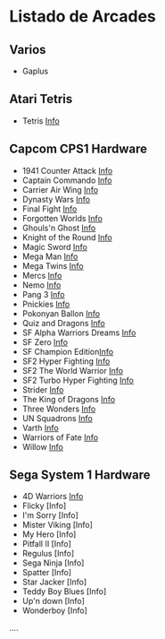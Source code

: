 # Listado de Arcades

Varios
----------------------------------
* Gaplus

Atari Tetris
----------------------------------
* Tetris [Info](https://github.com/neptuno-fpga/Binaries/tree/main/Arcades/Z--Infojuegos/Tetris.md)

Capcom CPS1 Hardware
----------------------------------
* 1941 Counter Attack [Info](https://github.com/neptuno-fpga/Binaries/tree/main/Arcades/Z--Infojuegos/1941.md)
* Captain Commando [Info](https://github.com/neptuno-fpga/Binaries/tree/main/Arcades/Z--Infojuegos/Capitancommando.md)
* Carrier Air Wing [Info](https://github.com/neptuno-fpga/Binaries/tree/main/Arcades/Z--Infojuegos/CarrierAirWing.md)
* Dynasty Wars [Info](https://github.com/neptuno-fpga/Binaries/tree/main/Arcades/Z--Infojuegos/.md)
* Final Fight [Info](https://github.com/neptuno-fpga/Binaries/tree/main/Arcades/Z--Infojuegos/FinalFight.md)
* Forgotten Worlds [Info](https://github.com/neptuno-fpga/Binaries/tree/main/Arcades/Z--Infojuegos/ForgottenWorlds.md)
* Ghouls'n Ghost [Info](https://github.com/neptuno-fpga/Binaries/tree/main/Arcades/Z--Infojuegos/Ghouls'nghost.md)
* Knight of the Round [Info](https://github.com/neptuno-fpga/Binaries/tree/main/Arcades/Z--Infojuegos/Knightoftheround.md)
* Magic Sword [Info](https://github.com/neptuno-fpga/Binaries/tree/main/Arcades/Z--Infojuegos/MagicSword.md)
* Mega Man [Info](https://github.com/neptuno-fpga/Binaries/tree/main/Arcades/Z--Infojuegos/Megaman.md)
* Mega Twins [Info](https://github.com/neptuno-fpga/Binaries/tree/main/Arcades/Z--Infojuegos/Megatwins.md)
* Mercs [Info](https://github.com/neptuno-fpga/Binaries/tree/main/Arcades/Z--Infojuegos/Mercs.md)
* Nemo [Info](https://github.com/neptuno-fpga/Binaries/tree/main/Arcades/Z--Infojuegos/Nemo.md)
* Pang 3 [Info](https://github.com/neptuno-fpga/Binaries/tree/main/Arcades/Z--Infojuegos/Pang3.md)
* Pnickies [Info](https://github.com/neptuno-fpga/Binaries/tree/main/Arcades/Z--Infojuegos/Pnickies.md)
* Pokonyan Ballon [Info](https://github.com/neptuno-fpga/Binaries/tree/main/Arcades/Z--Infojuegos/Pokonyan_Balloon.md)
* Quiz and Dragons [Info](https://github.com/neptuno-fpga/Binaries/tree/main/Arcades/Z--Infojuegos/Quizanddragons.md)
* SF Alpha Warriors Dreams [Info](https://github.com/neptuno-fpga/Binaries/tree/main/Arcades/Z--Infojuegos/SF_Alpha_Warriors_Dreams.md)
* SF Zero [Info](https://github.com/neptuno-fpga/Binaries/tree/main/Arcades/Z--Infojuegos/SF_Zero.md)
* SF Champion Edition[Info](https://github.com/neptuno-fpga/Binaries/tree/main/Arcades/Z--Infojuegos/SF2_Champion_Edition.md)
* SF2 Hyper Fighting [Info](https://github.com/neptuno-fpga/Binaries/tree/main/Arcades/Z--Infojuegos/SF2_Turbo_Hyper_Fighting.md)
* SF2 The World Warrior [Info](https://github.com/neptuno-fpga/Binaries/tree/main/Arcades/Z--Infojuegos/SF2_The_World_Warrior.md)
* SF2 Turbo Hyper Fighting [Info](https://github.com/neptuno-fpga/Binaries/tree/main/Arcades/Z--Infojuegos/SF2_Turbo_Hyper_Fighting.md)
* Strider [Info](https://github.com/neptuno-fpga/Binaries/tree/main/Arcades/Z--Infojuegos/Strider.md)
* The King of Dragons [Info](https://github.com/neptuno-fpga/Binaries/tree/main/Arcades/Z--Infojuegos/The_King_of_Dragons.md)
* Three Wonders [Info](https://github.com/neptuno-fpga/Binaries/tree/main/Arcades/Z--Infojuegos/Three_Wonders.md)
* UN Squadrons [Info](https://github.com/neptuno-fpga/Binaries/tree/main/Arcades/Z--Infojuegos/UN_Squadron.md)
* Varth [Info](https://github.com/neptuno-fpga/Binaries/tree/main/Arcades/Z--Infojuegos/Varth.md)
* Warriors of Fate [Info](https://github.com/neptuno-fpga/Binaries/tree/main/Arcades/Z--Infojuegos/Warriors_of_Fate.md)
* Willow [Info](https://github.com/neptuno-fpga/Binaries/tree/main/Arcades/Z--Infojuegos/Willow.md)

Sega System 1 Hardware
----------------------------------

* 4D Warriors [Info]()
* Flicky [Info]
* I'm Sorry [Info]
* Mister Viking [Info]
* My Hero [Info]
* Pitfall II [Info]
* Regulus [Info]
* Sega Ninja [Info]
* Spatter [Info]
* Star Jacker [Info]
* Teddy Boy Blues [Info]
* Up'n down [Info]
* Wonderboy [Info]




....

